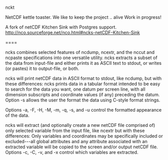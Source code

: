 nckt

NetCDF kettle toaster. We like to keep the project .. alive
Work in progress!

A fork of netCDF Kitchen Sink with Postgres support.
http://nco.sourceforge.net/nco.html#ncks-netCDF-Kitchen-Sink


====


ncks combines selected features of ncdump, ncextr, and the nccut and ncpaste specifications into one versatile utility. ncks extracts a subset of the data from input-file and either prints it as ASCII text to stdout, or writes (or pastes) it to output-file, or both.

ncks will print netCDF data in ASCII format to stdout, like ncdump, but with these differences: ncks prints data in a tabular format intended to be easy to search for the data you want, one datum per screen line, with all dimension subscripts and coordinate values (if any) preceding the datum. Option -s allows the user the format the data using C-style format strings.

Options -a, -F, -H, -M, -m, -q, -s, and -u control the formatted appearance of the data.

ncks will extract (and optionally create a new netCDF file comprised of) only selected variable from the input file, like ncextr but with these differences: Only variables and coordinates may be specifically included or excluded---all global attributes and any attribute associated with an extracted variable will be copied to the screen and/or output netCDF file. Options -c, -C, -v, and -x control which variables are extracted.

